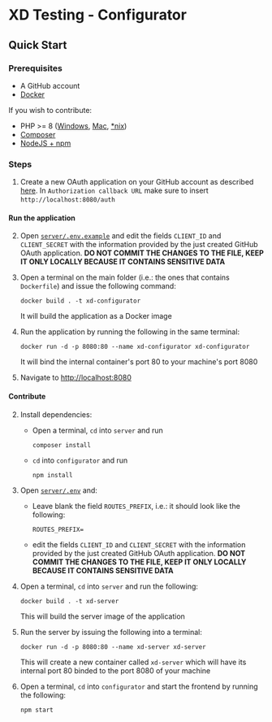 # XD Testing - Configurator
## Quick Start
### Prerequisites
- A GitHub account
- [Docker](https://www.docker.com/products/docker-desktop/)

If you wish to contribute:
- PHP >= 8 ([Windows](https://windows.php.net/download), [Mac](https://formulae.brew.sh/formula/php), [*nix](https://www.php.net/manual/en/install.unix.debian.php))
- [Composer](https://getcomposer.org/download)
- [NodeJS + npm](https://nodejs.org)

### Steps
1. Create a new OAuth application on your GitHub account as described [here](https://docs.github.com/en/developers/apps/building-oauth-apps/creating-an-oauth-app). In `Authorization callback URL` make sure to insert `http://localhost:8080/auth`

#### Run the application
2. Open [`server/.env.example`](./server/.env.example) and edit the fields `CLIENT_ID` and `CLIENT_SECRET` with the information provided by the just created GitHub OAuth application. **DO NOT COMMIT THE CHANGES TO THE FILE, KEEP IT ONLY LOCALLY BECAUSE IT CONTAINS SENSITIVE DATA**
3. Open a terminal on the main folder (i.e.: the ones that contains `Dockerfile`) and issue the following command:
   ```shell
   docker build . -t xd-configurator
   ```
   It will build the application as a Docker image

4. Run the application by running the following in the same terminal:
   ```shell
   docker run -d -p 8080:80 --name xd-configurator xd-configurator
   ```
   It will bind the internal container's port 80 to your machine's port 8080

5. Navigate to [http://localhost:8080](http://localhost:8080)

#### Contribute
2. Install dependencies:
   - Open a terminal, `cd` into `server` and run
      ```shell
      composer install
      ```
   - `cd` into `configurator` and run
      ```shell
      npm install
      ```
3. Open [`server/.env`](./server/.env) and:
   - Leave blank the field `ROUTES_PREFIX`, i.e.: it should look like the following:
      ```env
      ROUTES_PREFIX=
      ```
   - edit the fields `CLIENT_ID` and `CLIENT_SECRET` with the information provided by the just created GitHub OAuth application. **DO NOT COMMIT THE CHANGES TO THE FILE, KEEP IT ONLY LOCALLY BECAUSE IT CONTAINS SENSITIVE DATA**

4. Open a terminal, `cd` into `server` and run the following:
   ```
   docker build . -t xd-server
   ```
   This will build the server image of the application

5. Run the server by issuing the following into a terminal:
   ```
   docker run -d -p 8080:80 --name xd-server xd-server
   ```
   This will create a new container called `xd-server` which will have its internal port 80 binded to the port 8080 of your machine

6. Open a terminal, `cd` into `configurator` and start the frontend by running the following:
   ```
   npm start
   ```
